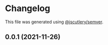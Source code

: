 # Changelog

This file was generated using [@jscutlery/semver](https://github.com/jscutlery/semver).

## 0.0.1 (2021-11-26)
